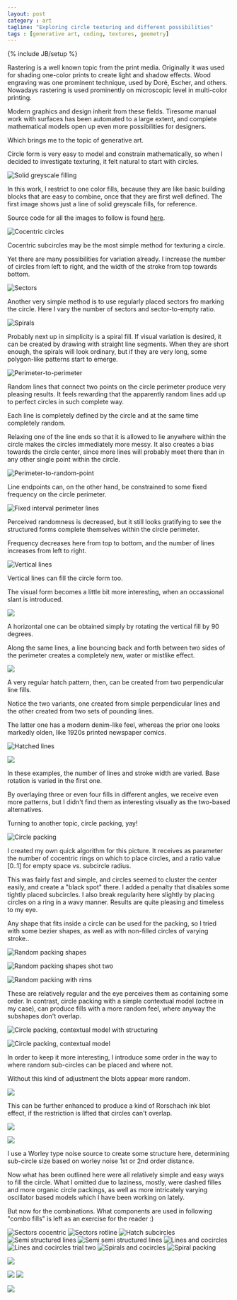 ```yaml
---
layout: post
category : art
tagline: "Exploring circle texturing and different possibilities"
tags : [generative art, coding, textures, geometry]
---
```

{% include JB/setup %}

Rastering is a well known topic from the print media.
Originally it was used for shading one-color prints to create light and shadow effects.
Wood engraving was one prominent technique, used by Doré, Escher, and others.
Nowadays rastering is used prominently on microscopic level in multi-color printing.

Modern graphics and design inherit from these fields.
Tiresome manual work with surfaces has been automated
to a large extent,
and complete mathematical models open up even more possibilities for designers.

Which brings me to the topic of generative art.

Circle form is very easy to model and constrain mathematically,
so when I decided to investigate texturing,
it felt natural to start with circles.


![Solid greyscale filling](/assets/img/art/circle_texturing/solid-AAA-2019-01-05-21-14.png)

In this work, I restrict to one color fills,
because they are like basic building blocks
that are easy to combine,
once that they are first well defined.
The first image shows just a line of solid greyscale fills,
for reference.

Source code for all the images to follow is found [here](https://github.com/pvto/konte-snippets/tree/master/circlefill).

![Cocentric circles](/assets/img/art/circle_texturing/cocentric-AAZ-2019-01-05-21-42.png)

Cocentric subcircles may be the most simple method for texturing a circle.

Yet there are many possibilities for variation already.
I increase the number of circles from left to right,
and the width of the stroke from top towards bottom.

![Sectors](/assets/img/art/circle_texturing/sectors-AIR-2019-01-06-00-22.png)

Another very simple method is to use regularly placed sectors fro marking the circle.
Here I vary the number of sectors and sector-to-empty ratio.

![Spirals](/assets/img/art/circle_texturing/spiral-AMK-2019-01-06-01-54.png)

Probably next up in simplicity is a spiral fill.
If visual variation is desired,
it can be created by
drawing with straight line segments.
When they are short enough, the spirals will look ordinary,
but if they are very long,
some polygon-like patterns
start to emerge.

![Perimeter-to-perimeter](/assets/img/art/circle_texturing/rndline-AKJ-2019-01-06-00-54.png)

Random lines that connect two points on the circle perimeter
produce very pleasing results. It feels rewarding that the apparently random lines add up to perfect circles in such complete way.

Each line is completely defined by the circle and at the same time completely random.

Relaxing one of the line ends so that it is allowed to
lie anywhere within the circle
makes the circles immediately more messy.
It also creates a bias towards
the circle center,
since more lines will probably meet there
than in any other single point within the circle.

![Perimeter-to-random-point](/assets/img/art/circle_texturing/rndnonstructstructline-ALH-2019-01-06-01-08.png)

Line endpoints can, on the other hand,
be constrained to some fixed frequency on the circle perimeter.

![Fixed interval perimeter lines](/assets/img/art/circle_texturing/rndstructline-AKN-2019-01-06-00-58.png)

Perceived randomness is decreased,
but it still looks gratifying
to see the structured forms complete themselves
within the circle perimeter.

Frequency decreases here from top to bottom,
and the number of lines increases from left to right.

![Vertical lines](/assets/img/art/circle_texturing/vertline-AHM-2019-01-06-19-53.png)

Vertical lines can fill the circle form too.

The visual form becomes a little bit more interesting, when an occassional slant is introduced.

![](/assets/img/art/circle_texturing/vertline-rot-break-AHW-2019-01-06-19-55.png)

A horizontal one can be obtained simply by rotating the vertical fill by 90 degrees.

Along the same lines, a line bouncing back and forth between two sides of the perimeter creates
a completely new, water or mistlike effect.

![](/assets/img/art/circle_texturing/rndline-incr-AGX-2019-01-06-19-32.png)

A very regular hatch pattern, then, can be created from two perpendicular line fills.

Notice the two variants, one created from simple perpendicular lines and the other created from two sets of pounding lines.

The latter one has a modern denim-like feel, whereas the prior one looks markedly olden, like 1920s printed newspaper comics.

![Hatched lines](/assets/img/art/circle_texturing/hatchline-AIV-2019-01-06-20-51.png)

![](/assets/img/art/circle_texturing/rndline-incr-hatch-AHE-2019-01-06-19-35.png)

In these examples, the number of lines and stroke width are varied.
Base rotation is varied in the first one.

By overlaying three or even four fills in different angles,
we receive even more patterns,
but I didn't find them as interesting visually as
the two-based alternatives.

Turning to another topic,
circle packing, yay!

![Circle packing](/assets/img/art/circle_texturing/subcirc-AHR-2019-01-06-00-05.png)


I created my own quick algorithm for this picture.
It receives as parameter the number of cocentric rings on which to place circles, and a ratio value [0..1] for empty space vs. subcircle radius.

This was fairly fast and simple,
and circles seemed to cluster the center easily,
and create a "black spot" there.
I added a penalty that disables some tightly placed subcircles.
I also break regularity here slightly
by placing circles on a ring in a wavy manner.
Results are quite pleasing and timeless to my eye.

Any shape that fits inside a circle can be used for the packing,
so I tried with some bezier shapes,
as well as with non-filled circles of varying stroke..

![Random packing shapes](/assets/img/art/circle_texturing/subform-AIA-2019-01-06-00-11.png)

![Random packing shapes shot two](/assets/img/art/circle_texturing/subform-AIF-2019-01-06-00-14.png)

![Random packing with rims](/assets/img/art/circle_texturing/subform2-AJV-2019-01-06-00-41.png)

These are relatively regular and the eye perceives them as containing some order. In contrast, circle packing with a simple contextual model (octree in my case), can produce  fills with a more random feel, where anyway the subshapes don't overlap.

![Circle packing, contextual model with structuring](/assets/img/art/circle_texturing/mindist-struct-AGH-2019-01-06-18-14.png)

![Circle packing, contextual model](/assets/img/art/circle_texturing/mindist-struct-small-AGM-2019-01-06-18-20.png)

In order to keep it more interesting, I introduce some order in the way to where random sub-circles can be placed and where not.

Without this kind of adjustment the blots appear more random.

![](/assets/img/art/circle_texturing/mindist-AGH-2019-01-06-18-14.png)

This can be further enhanced to produce a kind of Rorschach ink blot effect, if the restriction is lifted that circles can't overlap.

![](/assets/img/art/circle_texturing/worley-pack-AEG-2019-01-06-17-58.png)

![](/assets/img/art/circle_texturing/worley-pack-2-AEL-2019-01-06-17-59.png)

I use a Worley type noise source to create some structure here, determining sub-circle size based on worley noise 1st or 2nd order distance.

Now what has been outlined here were all relatively simple and easy ways to fill the circle.
What I omitted due to laziness, mostly,
were dashed filles
and more organic circle packings,
as well as more intricately varying
oscillator based models
which I have been working on lately.

But now for the combinations.
What components are used in  following "combo fills"
is left as an exercise for the reader :)

![Sectors cocentric](/assets/img/art/circle_texturing/sectors_cocent-AIW-2019-01-06-00-27.png)
![Sectors rotline](/assets/img/art/circle_texturing/sectors_rotline-AJM-2019-01-06-00-36.png)
![Hatch subcircles](/assets/img/art/circle_texturing/subf2_hatchline-AKC-2019-01-06-00-45.png)
![Semi structured lines](/assets/img/art/circle_texturing/rndsemistructline-AKR-2019-01-06-01-01.png)
![Semi semi structured lines](/assets/img/art/circle_texturing/rndsemisemistructline-AKW-2019-01-06-01-04.png)
![Lines and cocircles](/assets/img/art/circle_texturing/rndnonstructcocircline-ALO-2019-01-06-01-11.png)
![Lines and cocircles trial two](/assets/img/art/circle_texturing/rndnonstructcocircline2-ALR-2019-01-06-01-14.png)
![Spirals and cocircles](/assets/img/art/circle_texturing/spiral_cocirc-AMQ-2019-01-06-01-58.png)
![Spiral packing](/assets/img/art/circle_texturing/subf2_spiral-AMX-2019-01-06-02-14.png)


![](/assets/img/art/circle_texturing/cocentric-rnd-AAK-2019-01-06-17-26.png)


![](/assets/img/art/circle_texturing/rndline-incr-bug-AGY-2019-01-06-19-32.png)
![](/assets/img/art/circle_texturing/cocentric-rim-AHF-2019-01-06-19-47.png)

![](/assets/img/art/circle_texturing/vertline-rot-break-2-AIT-2019-01-06-19-59.png)
